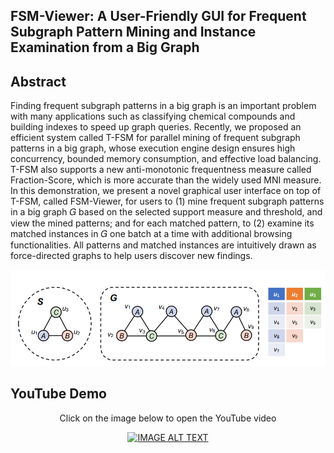 ## FSM-Viewer: A User-Friendly GUI for Frequent Subgraph Pattern Mining and Instance Examination from a Big Graph

## Abstract
Finding frequent subgraph patterns in a big graph is an important
problem with many applications such as classifying chemical compounds and building indexes to speed up graph queries. Recently,
we proposed an efficient system called T-FSM for parallel mining
of frequent subgraph patterns in a big graph, whose execution
engine design ensures high concurrency, bounded memory consumption, and effective load balancing. T-FSM also supports a new
anti-monotonic frequentness measure called Fraction-Score, which
is more accurate than the widely used MNI measure.
In this demonstration, we present a novel graphical user interface on top of T-FSM, called FSM-Viewer, for users to (1) mine
frequent subgraph patterns in a big graph 𝐺 based on the selected
support measure and threshold, and view the mined patterns; and
for each matched pattern, to (2) examine its matched instances
in 𝐺 one batch at a time with additional browsing functionalities.
All patterns and matched instances are intuitively drawn as force-directed graphs to help users discover new findings.

<p align="center">
  <img src="imgs/patterns1.PNG" />
</p>

<!-- <p align="center">
  <img src="imgs/tfsm.gif" />
</p> -->

## YouTube Demo

<div align="center">
<p align="center">Click on the image below to open the YouTube video</p>
  <a href="https://www.youtube.com/watch?v=KL80bnqSb_s"><img src="https://img.youtube.com/vi/KL80bnqSb_s/0.jpg" alt="IMAGE ALT TEXT"></a>
</div>